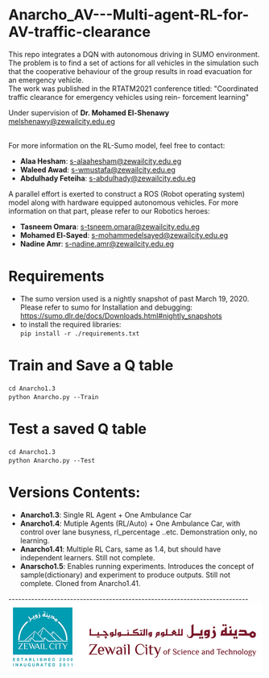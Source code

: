 # Anarcho_AV---Multi-agent-RL-for-AV-traffic-clearance

This repo integrates a DQN with autonomous driving in SUMO environment. The problem is to find a set of actions for all vehicles in the simulation such that the cooperative behaviour of the group results in road evacuation for an emergency vehicle. <br> 
The work was published in the RTATM2021 conference titled: "Coordinated traffic clearance for emergency vehicles using rein- forcement learning" <br>

Under supervision of **Dr. Mohamed El-Shenawy** <br>
melshenawy@zewailcity.edu.eg <br> <br>

For more information on the RL-Sumo model, feel free to contact: <br>
* **Alaa Hesham**: s-alaahesham@zewailcity.edu.eg
* **Waleed Awad**: s-wmustafa@zewailcity.edu.eg
* **Abdulhady Feteiha**: s-abdulhady@zewailcity.edu.eg <br>

A parallel effort is exerted to construct a ROS (Robot operating system) model along with hardware equipped autonomous vehicles. For more information on that part, please refer to our Robotics heroes: <br>
* **Tasneem Omara**: s-tsneem.omara@zewailcity.edu.eg
* **Mohamed El-Sayed**: s-mohammedelsayed@zewailcity.edu.eg
* **Nadine Amr**: s-nadine.amr@zewailcity.edu.eg 

# Requirements <br>
* The sumo version used is a nightly snapshot of past March 19, 2020. Please refer to sumo for Installation and debugging: https://sumo.dlr.de/docs/Downloads.html#nightly_snapshots <br>
* to install the required libraries: <br>
  ` pip install -r ./requirements.txt ` <br>
# Train and Save a Q table <br>
`cd Anarcho1.3` <br>
`python Anarcho.py --Train` <br>
# Test a saved Q table <br>
`cd Anarcho1.3` <br>
`python Anarcho.py --Test` <br>


# Versions Contents:
* **Anarcho1.3**: Single RL Agent  + One Ambulance Car 
* **Anarcho1.4**: Mutiple Agents (RL/Auto) + One Ambulance Car, with control over lane busyness, rl_percentage ..etc. Demonstration only, no learning. 
* **Anarcho1.41**: Multiple RL Cars, same as 1.4, but should have independent learners. Still not complete.
* **Anarscho1.5**: Enables running experiments. Introduces the concept of sample(dictionary) and experiment to produce outputs. Still not complete. Cloned from Anarcho1.41.

-------------------------------------------------------------------------- <br>
![ZC](ZC.png)
